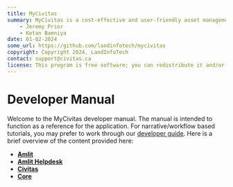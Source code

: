 ```yaml
---
title: MyCivitas
summary: MyCivitas is a cost-effective and user-friendly asset management platform designed specifically for small communities. This comprehensive solution offers an all-inclusive and easy-to-use platform, empowering users to efficiently record and manage their assets within a powerful information system. With MyCivitas, communities can streamline their asset management processes, ensuring a seamless and effective approach to organising and overseeing their valuable resources.
    - Jeremy Prior
    - Ketan Bamniya
date: 01-02-2024
some_url: https://github.com/landinfotech/mycivitas
copyright: Copyright 2024, LandInfoTech
contact: support@civitas.ca
license: This program is free software; you can redistribute it and/or modify it under the terms of the GNU Affero General Public License as published by the Free Software Foundation; either version 3 of the License, or (at your option) any later version.
---
```


# Developer Manual

Welcome to the MyCivitas developer manual. The manual is intended to function as a reference for the application. For narrative/workflow based tutorials, you may prefer to work through our [developer guide](../guide/index.md). Here is a brief overview of the content provided here:

* **[Amlit](./amlit.md)**
* **[Amlit Helpdesk](./amlit-helpdesk.md)**
* **[Civitas](./civitas.md)**
* **[Core](./core.md)**
